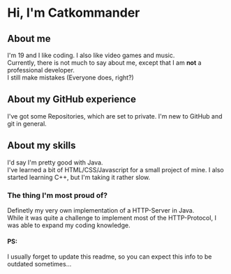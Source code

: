 # Hi, I'm Catkommander
## About me
I'm 19 and I like coding.
I also like video games and music.<br>
Currently, there is not much to say about me, except that I am **not** a professional developer.<br>
I still make mistakes (Everyone does, right?)
## About my GitHub experience
I've got some Repositories, which are set to private.
I'm new to GitHub and git in general.
## About my skills
I'd say I'm pretty good with Java.<br>
I've learned a bit of HTML/CSS/Javascript for a small project of mine.
I also started learning C++, but I'm taking it rather slow.
### The thing I'm most proud of?
Definetly my very own implementation of a HTTP-Server in Java.<br>
While it was quite a challenge to implement most of the HTTP-Protocol, I was able to expand my coding knowledge.
#### PS:
I usually forget to update this readme, so you can expect this info to be outdated sometimes...
<!---
Catkommander/Catkommander is a ✨ special ✨ repository because its `README.md` (this file) appears on your GitHub profile.
You can click the Preview link to take a look at your changes.
--->
